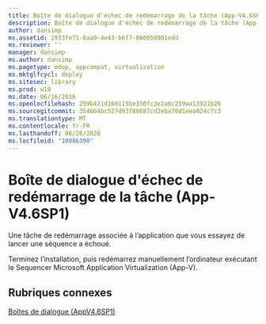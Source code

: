 ```yaml
---
title: Boîte de dialogue d'échec de redémarrage de la tâche (App-V4.6SP1)
description: Boîte de dialogue d'échec de redémarrage de la tâche (App-V4.6SP1)
author: dansimp
ms.assetid: 1933fe71-8aa0-4e43-b6f7-060050001edd
ms.reviewer: ''
manager: dansimp
ms.author: dansimp
ms.pagetype: mdop, appcompat, virtualization
ms.mktglfcycl: deploy
ms.sitesec: library
ms.prod: w10
ms.date: 06/16/2016
ms.openlocfilehash: 259b421d160115be350fc3e2a6c259aa13921b26
ms.sourcegitcommit: 354664bc527d93f80687cd2eba70d1eea024c7c3
ms.translationtype: MT
ms.contentlocale: fr-FR
ms.lasthandoff: 06/26/2020
ms.locfileid: "10806398"
---
```

# Boîte de dialogue d'échec de redémarrage de la tâche (App-V4.6SP1)


Une tâche de redémarrage associée à l’application que vous essayez de lancer une séquence a échoué.

Terminez l’installation, puis redémarrez manuellement l’ordinateur exécutant le Sequencer Microsoft Application Virtualization (App-V).

## Rubriques connexes


[Boîtes de dialogue (AppV4.6SP1)](dialog-boxes--appv-46-sp1-.md)

 

 





